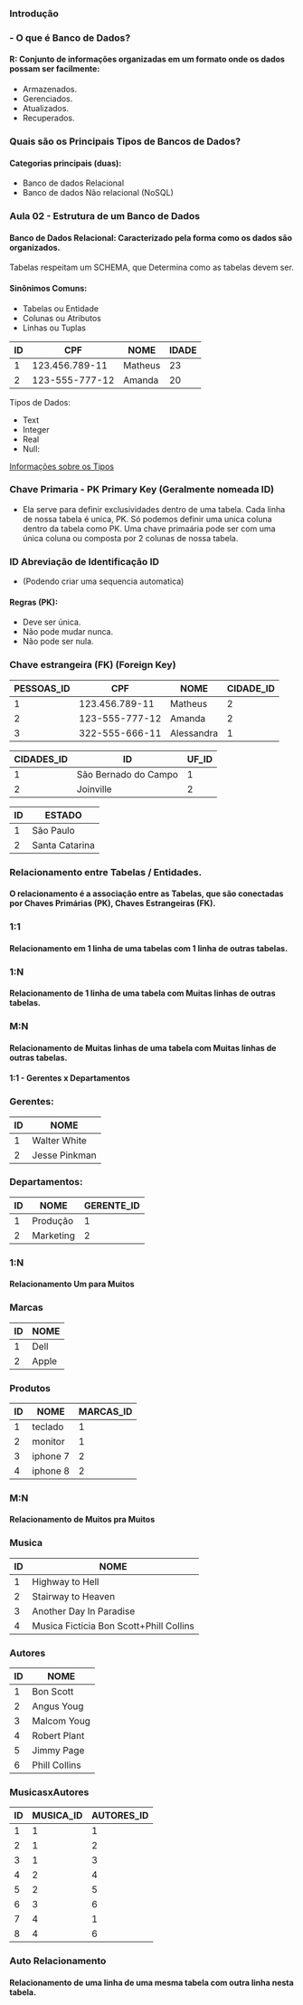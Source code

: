 ### Introdução

### - O que é Banco de Dados?

#### R: Conjunto de informações organizadas em um formato onde os dados possam ser facilmente:
- Armazenados.
- Gerenciados.
- Atualizados.
- Recuperados.

### Quais são os Principais Tipos de Bancos de Dados?

#### Categorias principais (duas):

- Banco de dados Relacional
- Banco de dados Não relacional (NoSQL)

### Aula 02 - Estrutura de um Banco de Dados

#### Banco de Dados Relacional: Caracterizado pela forma como os dados são organizados.

Tabelas respeitam um SCHEMA, que Determina como as tabelas devem ser.

#### Sinônimos Comuns:
- Tabelas ou Entidade
- Colunas ou Atributos
- Linhas ou Tuplas

| ID  | CPF            | NOME    | IDADE |
|-----|----------------|---------|-------|
| 1   | 123.456.789-11 | Matheus | 23    | 
| 2   | 123-555-777-12 | Amanda  | 20    |


Tipos de Dados:
- Text
- Integer
- Real
- Null:

<a href="https://www.sqlite.org/datatype3.html">Informações sobre os Tipos<a/>

### Chave Primaria - PK Primary Key (Geralmente nomeada ID)
- Ela serve para definir exclusividades dentro de uma tabela. Cada linha de nossa tabela é unica, PK. Só podemos definir uma unica coluna dentro da tabela como PK. Uma chave primaária pode ser com uma única coluna ou composta por 2 colunas de nossa tabela.

### ID Abreviação de Identificação ID 

- (Podendo criar uma sequencia automatica)

#### Regras (PK):

- Deve ser única.
- Não pode mudar nunca.
- Não pode ser nula.

### Chave estrangeira (FK) (Foreign Key)

| PESSOAS_ID | CPF            | NOME       | CIDADE_ID |
|------------|----------------|------------|-----------|
| 1          | 123.456.789-11 | Matheus    | 2         |
| 2          | 123-555-777-12 | Amanda     | 2         |
| 3          | 322-555-666-11 | Alessandra | 1         |

| CIDADES_ID | ID                   | UF_ID |
|------------|----------------------|-------|
| 1          | São Bernado do Campo | 1     |
| 2          | Joinville            | 2     |

| ID  | ESTADO         |     
|-----|----------------|
| 1   | São Paulo      |
| 2   | Santa Catarina |


### Relacionamento entre Tabelas / Entidades.

#### O relacionamento é a associação entre as Tabelas, que são conectadas por Chaves Primárias (PK), Chaves Estrangeiras (FK).

 ### 1:1
#### Relacionamento em 1 linha de uma tabelas com 1 linha de outras tabelas. 

### 1:N 
#### Relacionamento de 1 linha de uma tabela com Muitas linhas de outras tabelas. 

### M:N 
#### Relacionamento de Muitas linhas de uma tabela com Muitas linhas de outras tabelas.


#### 1:1 - Gerentes x Departamentos


### Gerentes: 

| ID  | NOME          |
|-----|---------------|
| 1   | Walter White  | 
| 2   | Jesse Pinkman |

### Departamentos:

| ID  | NOME      | GERENTE_ID |
|-----|-----------|------------|
| 1   | Produção  | 1          |
| 2   | Marketing | 2          |


### 1:N 

#### Relacionamento Um para Muitos

###  Marcas

| ID  | NOME  |
|-----|-------|
 | 1   | Dell  | 
 | 2   | Apple |

### Produtos

| ID  | NOME     | MARCAS_ID |
|-----|----------|-----------|
| 1   | teclado  | 1         | 
| 2   | monitor  | 1         | 
| 3   | iphone 7 | 2         | 
| 4   | iphone 8 | 2         |

### M:N 

#### Relacionamento de Muitos pra Muitos

### Musica

| ID  | NOME                                    |
|-----|-----------------------------------------|
| 1   | Highway to Hell                         | 
| 2   | Stairway to Heaven                      | 
| 3   | Another Day In Paradise                 | 
| 4   | Musica Ficticia Bon Scott+Phill Collins |

### Autores

| ID  | NOME          |
|-----|---------------|
| 1   | Bon Scott     | 
| 2   | Angus Youg    | 
| 3   | Malcom Youg   | 
| 4   | Robert Plant  | 
| 5   | Jimmy Page    | 
| 6   | Phill Collins |

### MusicasxAutores

| ID  | MUSICA_ID | AUTORES_ID |
|-----|-----------|------------|
| 1   | 1         | 1          |
| 2   | 1         | 2          | 
| 3   | 1         | 3          | 
| 4   | 2         | 4          | 
| 5   | 2         | 5          | 
| 6   | 3         | 6          | 
| 7   | 4         | 1          | 
| 8   | 4         | 6          |


### Auto Relacionamento

#### Relacionamento de uma linha de uma mesma tabela com outra linha nesta tabela.

